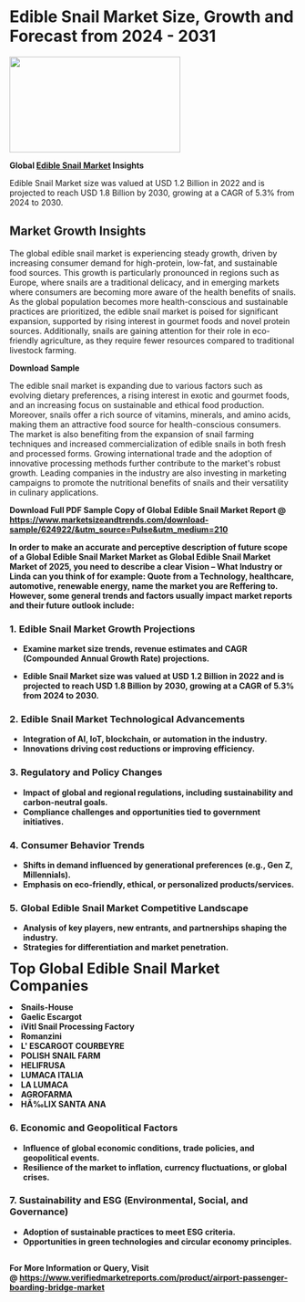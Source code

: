 <H1>Edible Snail Market Size, Growth and Forecast from 2024 - 2031</H1><img class="aligncenter size-medium wp-image-584254" src="https://thirdeyenews.in/wp-content/uploads/2024/09/Global-Market-Research-300x168.jpeg" alt="" width="300" height="168" /><p><strong>Global&nbsp;<a href="https://www.marketsizeandtrends.com/download-sample/624922/&amp;utm_source=Pulse&amp;utm_medium=210">Edible Snail Market</a> Insights</strong></p><p>Edible Snail Market size was valued at USD 1.2 Billion in 2022 and is projected to reach USD 1.8 Billion by 2030, growing at a CAGR of 5.3% from 2024 to 2030.</p><p><h2>Market Growth Insights</h2> <p>The global edible snail market is experiencing steady growth, driven by increasing consumer demand for high-protein, low-fat, and sustainable food sources. This growth is particularly pronounced in regions such as Europe, where snails are a traditional delicacy, and in emerging markets where consumers are becoming more aware of the health benefits of snails. As the global population becomes more health-conscious and sustainable practices are prioritized, the edible snail market is poised for significant expansion, supported by rising interest in gourmet foods and novel protein sources. Additionally, snails are gaining attention for their role in eco-friendly agriculture, as they require fewer resources compared to traditional livestock farming.</p> <p><strong>Download Sample</strong></p> <p>The edible snail market is expanding due to various factors such as evolving dietary preferences, a rising interest in exotic and gourmet foods, and an increasing focus on sustainable and ethical food production. Moreover, snails offer a rich source of vitamins, minerals, and amino acids, making them an attractive food source for health-conscious consumers. The market is also benefiting from the expansion of snail farming techniques and increased commercialization of edible snails in both fresh and processed forms. Growing international trade and the adoption of innovative processing methods further contribute to the market's robust growth. Leading companies in the industry are also investing in marketing campaigns to promote the nutritional benefits of snails and their versatility in culinary applications. <p><strong></p><p><span class=""><strong>Download Full PDF Sample Copy of Global Edible Snail Market Report</strong> @ <a href="https://www.marketsizeandtrends.com/download-sample/624922/&amp;utm_source=Pulse&amp;utm_medium=210" target="_blank">https://www.marketsizeandtrends.com/download-sample/624922/&amp;utm_source=Pulse&amp;utm_medium=210</a></span></p><p>In order to make an accurate and perceptive description of future scope of a Global&nbsp;Edible Snail Market Market as Global&nbsp;Edible Snail Market Market of 2025, you need to describe a clear Vision &ndash; What Industry or Linda can you think of for example: Quote from a Technology, healthcare, automotive, renewable energy, name the market you are Reffering to. However, some general trends and factors usually impact market reports and their future outlook include:</p><h3>1.&nbsp;<strong>Edible Snail Market Growth Projections</strong></h3><ul><li>Examine market size trends, revenue estimates and CAGR (Compounded Annual Growth Rate) projections.</li><li><p>Edible Snail Market size was valued at USD 1.2 Billion in 2022 and is projected to reach USD 1.8 Billion by 2030, growing at a CAGR of 5.3% from 2024 to 2030.</p></li></ul><h3>2.&nbsp;<strong>Edible Snail Market Technological Advancements</strong></h3><ul><li>Integration of AI, IoT, blockchain, or automation in the industry.</li><li>Innovations driving cost reductions or improving efficiency.</li></ul><h3>3.&nbsp;<strong>Regulatory and Policy Changes</strong></h3><ul><li>Impact of global and regional regulations, including sustainability and carbon-neutral goals.</li><li>Compliance challenges and opportunities tied to government initiatives.</li></ul><h3>4.&nbsp;<strong>Consumer Behavior Trends</strong></h3><ul><li>Shifts in demand influenced by generational preferences (e.g., Gen Z, Millennials).</li><li>Emphasis on eco-friendly, ethical, or personalized products/services.</li></ul><h3>5.&nbsp;<strong>Global Edible Snail Market Competitive Landscape</strong></h3><ul><li>Analysis of key players, new entrants, and partnerships shaping the industry.</li><li>Strategies for differentiation and market penetration.</li></ul><p data-pm-slice="1 1 []"><span style="color: inherit; font-family: inherit; font-size: 25px;">Top Global Edible Snail Market Companies</span></p><div class="" data-test-id=""><p><li>Snails-House</li><li> Gaelic Escargot</li><li> iVitl Snail Processing Factory</li><li> Romanzini</li><li> L' ESCARGOT COURBEYRE</li><li> POLISH SNAIL FARM</li><li> HELIFRUSA</li><li> LUMACA ITALIA</li><li> LA LUMACA</li><li> AGROFARMA</li><li> HÃ‰LIX SANTA ANA</li></p></div><h3>6.&nbsp;<strong>Economic and Geopolitical Factors</strong></h3><ul><li>Influence of global economic conditions, trade policies, and geopolitical events.</li><li>Resilience of the market to inflation, currency fluctuations, or global crises.</li></ul><h3>7.&nbsp;<strong>Sustainability and ESG (Environmental, Social, and Governance)</strong></h3><ul><li>Adoption of sustainable practices to meet ESG criteria.</li><li>Opportunities in green technologies and circular economy principles.</li></ul><h2><strong style="font-size: 14px;">For More Information or Query, Visit @&nbsp;</strong><a style="background-color: #ffffff; font-size: 14px;" href="https://www.marketsizeandtrends.com/report/edible-snail-market/" target="_blank">https://www.verifiedmarketreports.com/product/airport-passenger-boarding-bridge-market</a></h2>
